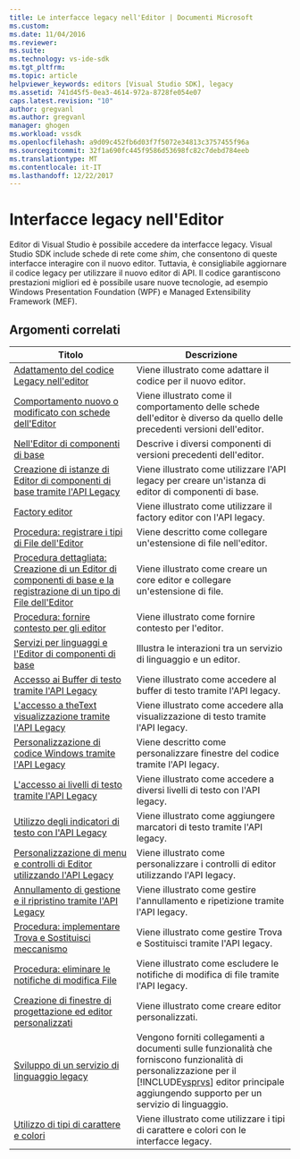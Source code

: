 ```yaml
---
title: Le interfacce legacy nell'Editor | Documenti Microsoft
ms.custom: 
ms.date: 11/04/2016
ms.reviewer: 
ms.suite: 
ms.technology: vs-ide-sdk
ms.tgt_pltfrm: 
ms.topic: article
helpviewer_keywords: editors [Visual Studio SDK], legacy
ms.assetid: 741d45f5-0ea3-4614-972a-8728fe054e07
caps.latest.revision: "10"
author: gregvanl
ms.author: gregvanl
manager: ghogen
ms.workload: vssdk
ms.openlocfilehash: a9d09c452fb6d03f7f5072e34813c3757455f96a
ms.sourcegitcommit: 32f1a690fc445f9586d53698fc82c7debd784eeb
ms.translationtype: MT
ms.contentlocale: it-IT
ms.lasthandoff: 12/22/2017
---
```

# <a name="legacy-interfaces-in-the-editor"></a>Interfacce legacy nell'Editor
Editor di Visual Studio è possibile accedere da interfacce legacy. Visual Studio SDK include schede di rete come *shim*, che consentono di queste interfacce interagire con il nuovo editor. Tuttavia, è consigliabile aggiornare il codice legacy per utilizzare il nuovo editor di API. Il codice garantiscono prestazioni migliori ed è possibile usare nuove tecnologie, ad esempio Windows Presentation Foundation (WPF) e Managed Extensibility Framework (MEF).  
  
## <a name="related-topics"></a>Argomenti correlati  
  
|Titolo|Descrizione|  
|-----------|-----------------|  
|[Adattamento del codice Legacy nell'editor](../extensibility/adapting-legacy-code-to-the-editor.md)|Viene illustrato come adattare il codice per il nuovo editor.|  
|[Comportamento nuovo o modificato con schede dell'Editor](../extensibility/new-or-changed-behavior-with-editor-adapters.md)|Viene illustrato come il comportamento delle schede dell'editor è diverso da quello delle precedenti versioni dell'editor.|  
|[Nell'Editor di componenti di base](../extensibility/inside-the-core-editor.md)|Descrive i diversi componenti di versioni precedenti dell'editor.|  
|[Creazione di istanze di Editor di componenti di base tramite l'API Legacy](../extensibility/instantiating-the-core-editor-by-using-the-legacy-api.md)|Viene illustrato come utilizzare l'API legacy per creare un'istanza di editor di componenti di base.|  
|[Factory editor](../extensibility/editor-factories.md)|Viene illustrato come utilizzare il factory editor con l'API legacy.|  
|[Procedura: registrare i tipi di File dell'Editor](../extensibility/how-to-register-editor-file-types.md)|Viene descritto come collegare un'estensione di file nell'editor.|  
|[Procedura dettagliata: Creazione di un Editor di componenti di base e la registrazione di un tipo di File dell'Editor](../extensibility/walkthrough-creating-a-core-editor-and-registering-an-editor-file-type.md)|Viene illustrato come creare un core editor e collegare un'estensione di file.|  
|[Procedura: fornire contesto per gli editor](../extensibility/how-to-provide-context-for-editors.md)|Viene illustrato come fornire contesto per l'editor.|  
|[Servizi per linguaggi e l'Editor di componenti di base](../extensibility/language-services-and-the-core-editor.md)|Illustra le interazioni tra un servizio di linguaggio e un editor.|  
|[Accesso ai Buffer di testo tramite l'API Legacy](../extensibility/accessing-the-text-buffer-by-using-the-legacy-api.md)|Viene illustrato come accedere al buffer di testo tramite l'API legacy.|  
|[L'accesso a theText visualizzazione tramite l'API Legacy](../extensibility/accessing-thetext-view-by-using-the-legacy-api.md)|Viene illustrato come accedere alla visualizzazione di testo tramite l'API legacy.|  
|[Personalizzazione di codice Windows tramite l'API Legacy](../extensibility/customizing-code-windows-by-using-the-legacy-api.md)|Viene descritto come personalizzare finestre del codice tramite l'API legacy.|  
|[L'accesso ai livelli di testo tramite l'API Legacy](../extensibility/accessing-text-layers-by-using-the-legacy-api.md)|Viene illustrato come accedere a diversi livelli di testo con l'API legacy.|  
|[Utilizzo degli indicatori di testo con l'API Legacy](../extensibility/using-text-markers-with-the-legacy-api.md)|Viene illustrato come aggiungere marcatori di testo tramite l'API legacy.|  
|[Personalizzazione di menu e controlli di Editor utilizzando l'API Legacy](../extensibility/customizing-editor-controls-and-menus-by-using-the-legacy-api.md)|Viene illustrato come personalizzare i controlli di editor utilizzando l'API legacy.|  
|[Annullamento di gestione e il ripristino tramite l'API Legacy](../extensibility/managing-undo-and-redo-by-using-the-legacy-api.md)|Viene illustrato come gestire l'annullamento e ripetizione tramite l'API legacy.|  
|[Procedura: implementare Trova e Sostituisci meccanismo](../extensibility/how-to-implement-the-find-and-replace-mechanism.md)|Viene illustrato come gestire Trova e Sostituisci tramite l'API legacy.|  
|[Procedura: eliminare le notifiche di modifica File](../extensibility/how-to-suppress-file-change-notifications.md)|Viene illustrato come escludere le notifiche di modifica di file tramite l'API legacy.|  
|[Creazione di finestre di progettazione ed editor personalizzati](../extensibility/creating-custom-editors-and-designers.md)|Viene illustrato come creare editor personalizzati.|  
|[Sviluppo di un servizio di linguaggio legacy](../extensibility/internals/developing-a-legacy-language-service.md)|Vengono forniti collegamenti a documenti sulle funzionalità che forniscono funzionalità di personalizzazione per il [!INCLUDE[vsprvs](../code-quality/includes/vsprvs_md.md)] editor principale aggiungendo supporto per un servizio di linguaggio.|  
|[Utilizzo di tipi di carattere e colori](../extensibility/using-fonts-and-colors.md)|Viene illustrato come utilizzare i tipi di carattere e colori con le interfacce legacy.|